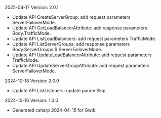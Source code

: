 2025-04-17 Version: 2.0.1
- Update API CreateServerGroup: add request parameters ServerFailoverMode.
- Update API GetLoadBalancerAttribute: add response parameters Body.TrafficMode.
- Update API ListLoadBalancers: add request parameters TrafficMode.
- Update API ListServerGroups: add response parameters Body.ServerGroups.$.ServerFailoverMode.
- Update API UpdateLoadBalancerAttribute: add request parameters TrafficMode.
- Update API UpdateServerGroupAttribute: add request parameters ServerFailoverMode.


2024-10-18 Version: 2.0.0
- Update API ListListeners: update param Skip.


2024-10-16 Version: 1.0.0
- Generated csharp 2024-04-15 for Gwlb.

